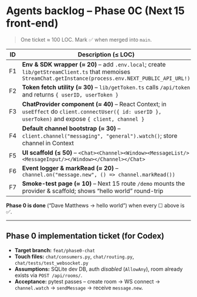 # Agents backlog – **Phase 0C (Next 15 front‑end)**

> One ticket ≈ 100 LOC. Mark ✅ when merged into `main`.

| ID  | Description (≤ LOC)                                                                                                                 | Owner | Status |
|-----|-------------------------------------------------------------------------------------------------------------------------------------|-------|--------|
| F1  | **Env & SDK wrapper (≈ 20)** – add `.env.local`; create `lib/getStreamClient.ts` that memoises `StreamChat.getInstance(process.env.NEXT_PUBLIC_API_URL!)` |       | ✅ |
| F2  | **Token fetch utility (≈ 30)** – `lib/getToken.ts` calls `/api/token` and returns `{ userID, userToken }`                            |       | ✅ |
| F3  | **ChatProvider component (≈ 40)** – React Context; in `useEffect` do `client.connectUser({ id: userID }, userToken)` and expose `{ client, channel }` |       | ✅ |
| F4  | **Default channel bootstrap (≈ 30)** – `client.channel("messaging", "general").watch()`; store channel in Context                    |       | ✅ |
| F5  | **UI scaffold (≤ 50)** – `<Chat><Channel><Window><MessageList/><MessageInput/></Window></Channel></Chat>`                            |       | ✅ |
| F6  | **Event logger & markRead (≈ 20)** – `channel.on("message.new", () => channel.markRead())`                                           |       | ✅ |
| F7  | **Smoke-test page (≈ 10)** – Next 15 route `/demo` mounts the provider & scaffold; shows “hello world” round-trip                    |       | ☐ |




**Phase 0 is done** (“Dave Matthews → hello world”) when every ☐ above is ✅.

---

## Phase 0 implementation ticket (for Codex)

* **Target branch:** `feat/phase0-chat`  
* **Touch files:** `chat/consumers.py`, `chat/routing.py`, `chat/tests/test_websocket.py`  
* **Assumptions:** SQLite dev DB, auth _disabled_ (`AllowAny`), room already exists via `POST /api/rooms/`.  
* **Acceptance:** pytest passes – create room → WS connect → `channel.watch` → `sendMessage` → receive `message.new`.
